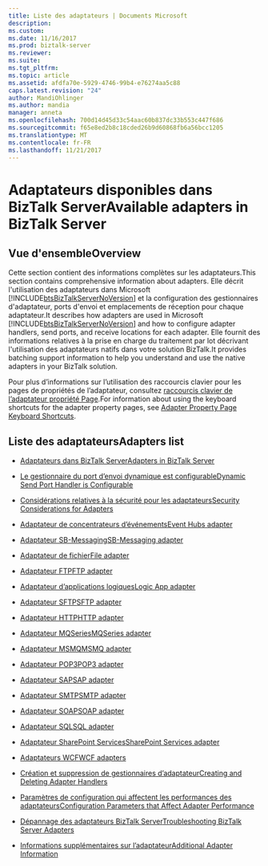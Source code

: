 ```yaml
---
title: Liste des adaptateurs | Documents Microsoft
description: 
ms.custom: 
ms.date: 11/16/2017
ms.prod: biztalk-server
ms.reviewer: 
ms.suite: 
ms.tgt_pltfrm: 
ms.topic: article
ms.assetid: afdfa70e-5929-4746-99b4-e76274aa5c88
caps.latest.revision: "24"
author: MandiOhlinger
ms.author: mandia
manager: anneta
ms.openlocfilehash: 700d14d45d33c54aac60b837dc33b553c447f686
ms.sourcegitcommit: f65e8ed2b8c18cded26b9d60868fb6a56bcc1205
ms.translationtype: MT
ms.contentlocale: fr-FR
ms.lasthandoff: 11/21/2017
---
```

# <a name="available-adapters-in-biztalk-server"></a><span data-ttu-id="7df19-102">Adaptateurs disponibles dans BizTalk Server</span><span class="sxs-lookup"><span data-stu-id="7df19-102">Available adapters in BizTalk Server</span></span>

## <a name="overview"></a><span data-ttu-id="7df19-103">Vue d'ensemble</span><span class="sxs-lookup"><span data-stu-id="7df19-103">Overview</span></span>
<span data-ttu-id="7df19-104">Cette section contient des informations complètes sur les adaptateurs.</span><span class="sxs-lookup"><span data-stu-id="7df19-104">This section contains comprehensive information about adapters.</span></span> <span data-ttu-id="7df19-105">Elle décrit l'utilisation des adaptateurs dans Microsoft [!INCLUDE[btsBizTalkServerNoVersion](../includes/btsbiztalkservernoversion-md.md)] et la configuration des gestionnaires d'adaptateur, ports d'envoi et emplacements de réception pour chaque adaptateur.</span><span class="sxs-lookup"><span data-stu-id="7df19-105">It describes how adapters are used in Microsoft [!INCLUDE[btsBizTalkServerNoVersion](../includes/btsbiztalkservernoversion-md.md)] and how to configure adapter handlers, send ports, and receive locations for each adapter.</span></span> <span data-ttu-id="7df19-106">Elle fournit des informations relatives à la prise en charge du traitement par lot décrivant l'utilisation des adaptateurs natifs dans votre solution BizTalk.</span><span class="sxs-lookup"><span data-stu-id="7df19-106">It provides batching support information to help you understand and use the native adapters in your BizTalk solution.</span></span>  
  
 <span data-ttu-id="7df19-107">Pour plus d’informations sur l’utilisation des raccourcis clavier pour les pages de propriétés de l’adaptateur, consultez [raccourcis clavier de l’adaptateur propriété Page](../core/adapter-property-page-keyboard-shortcuts.md).</span><span class="sxs-lookup"><span data-stu-id="7df19-107">For information about using the keyboard shortcuts for the adapter property pages, see [Adapter Property Page Keyboard Shortcuts](../core/adapter-property-page-keyboard-shortcuts.md).</span></span>  
  
## <a name="adapters-list"></a><span data-ttu-id="7df19-108">Liste des adaptateurs</span><span class="sxs-lookup"><span data-stu-id="7df19-108">Adapters list</span></span>
  
-   [<span data-ttu-id="7df19-109">Adaptateurs dans BizTalk Server</span><span class="sxs-lookup"><span data-stu-id="7df19-109">Adapters in BizTalk Server</span></span>](../core/adapters-in-biztalk-server.md)  
  
-   [<span data-ttu-id="7df19-110">Le gestionnaire du port d’envoi dynamique est configurable</span><span class="sxs-lookup"><span data-stu-id="7df19-110">Dynamic Send Port Handler is Configurable</span></span>](../core/dynamic-send-port-handler-is-configurable.md)  
  
-   [<span data-ttu-id="7df19-111">Considérations relatives à la sécurité pour les adaptateurs</span><span class="sxs-lookup"><span data-stu-id="7df19-111">Security Considerations for Adapters</span></span>](../core/security-considerations-for-adapters.md)  

-   [<span data-ttu-id="7df19-112">Adaptateur de concentrateurs d’événements</span><span class="sxs-lookup"><span data-stu-id="7df19-112">Event Hubs adapter</span></span>](../core/event-hubs-adapter.md)
  
-   [<span data-ttu-id="7df19-113">Adaptateur SB-Messaging</span><span class="sxs-lookup"><span data-stu-id="7df19-113">SB-Messaging adapter</span></span>](../core/sb-messaging-adapter.md)  
  
-   [<span data-ttu-id="7df19-114">Adaptateur de fichier</span><span class="sxs-lookup"><span data-stu-id="7df19-114">File adapter</span></span>](../core/file-adapter.md)  
  
-   [<span data-ttu-id="7df19-115">Adaptateur FTP</span><span class="sxs-lookup"><span data-stu-id="7df19-115">FTP adapter</span></span>](../core/ftp-adapter.md)  

- [<span data-ttu-id="7df19-116">Adaptateur d’applications logiques</span><span class="sxs-lookup"><span data-stu-id="7df19-116">Logic App adapter</span></span>](../core/logic-app-adapter.md)
  
-   [<span data-ttu-id="7df19-117">Adaptateur SFTP</span><span class="sxs-lookup"><span data-stu-id="7df19-117">SFTP adapter</span></span>](../core/sftp-adapter.md)  
  
-   [<span data-ttu-id="7df19-118">Adaptateur HTTP</span><span class="sxs-lookup"><span data-stu-id="7df19-118">HTTP adapter</span></span>](../core/http-adapter.md)  
  
-   [<span data-ttu-id="7df19-119">Adaptateur MQSeries</span><span class="sxs-lookup"><span data-stu-id="7df19-119">MQSeries adapter</span></span>](../core/mqseries-adapter.md)  
  
-   [<span data-ttu-id="7df19-120">Adaptateur MSMQ</span><span class="sxs-lookup"><span data-stu-id="7df19-120">MSMQ adapter</span></span>](../core/msmq-adapter.md)  
  
-   [<span data-ttu-id="7df19-121">Adaptateur POP3</span><span class="sxs-lookup"><span data-stu-id="7df19-121">POP3 adapter</span></span>](../core/pop3-adapter.md)  
  
-   [<span data-ttu-id="7df19-122">Adaptateur SAP</span><span class="sxs-lookup"><span data-stu-id="7df19-122">SAP adapter</span></span>](../core/sap-adapter.md)  
  
-   [<span data-ttu-id="7df19-123">Adaptateur SMTP</span><span class="sxs-lookup"><span data-stu-id="7df19-123">SMTP adapter</span></span>](../core/smtp-adapter.md)  
  
-   [<span data-ttu-id="7df19-124">Adaptateur SOAP</span><span class="sxs-lookup"><span data-stu-id="7df19-124">SOAP adapter</span></span>](../core/soap-adapter.md)  
  
-   [<span data-ttu-id="7df19-125">Adaptateur SQL</span><span class="sxs-lookup"><span data-stu-id="7df19-125">SQL adapter</span></span>](../core/sql-adapter.md)  
  
-   [<span data-ttu-id="7df19-126">Adaptateur SharePoint Services</span><span class="sxs-lookup"><span data-stu-id="7df19-126">SharePoint Services adapter</span></span>](../core/windows-sharepoint-services-adapter.md)  
  
-   [<span data-ttu-id="7df19-127">Adaptateurs WCF</span><span class="sxs-lookup"><span data-stu-id="7df19-127">WCF adapters</span></span>](../core/wcf-adapters.md)  
  
-   [<span data-ttu-id="7df19-128">Création et suppression de gestionnaires d’adaptateur</span><span class="sxs-lookup"><span data-stu-id="7df19-128">Creating and Deleting Adapter Handlers</span></span>](../core/creating-and-deleting-adapter-handlers.md)  
  
-   [<span data-ttu-id="7df19-129">Paramètres de configuration qui affectent les performances des adaptateurs</span><span class="sxs-lookup"><span data-stu-id="7df19-129">Configuration Parameters that Affect Adapter Performance</span></span>](../core/configuration-parameters-that-affect-adapter-performance.md)  
  
-   [<span data-ttu-id="7df19-130">Dépannage des adaptateurs BizTalk Server</span><span class="sxs-lookup"><span data-stu-id="7df19-130">Troubleshooting BizTalk Server Adapters</span></span>](../core/troubleshooting-biztalk-server-adapters.md)  
  
-   [<span data-ttu-id="7df19-131">Informations supplémentaires sur l’adaptateur</span><span class="sxs-lookup"><span data-stu-id="7df19-131">Additional Adapter Information</span></span>](../core/additional-adapter-information.md)